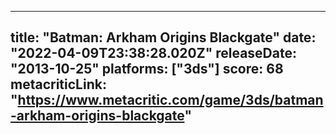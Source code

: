 
---
title: "Batman: Arkham Origins Blackgate"
date: "2022-04-09T23:38:28.020Z"
releaseDate: "2013-10-25"
platforms: ["3ds"]
score: 68
metacriticLink: "https://www.metacritic.com/game/3ds/batman-arkham-origins-blackgate"
---
